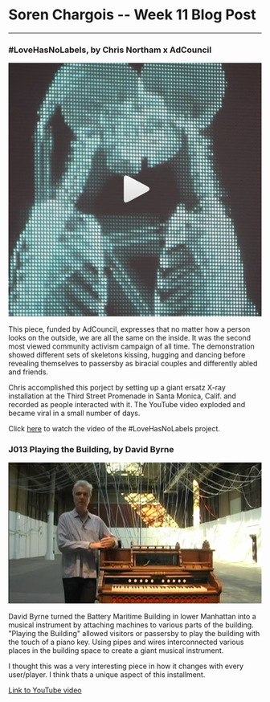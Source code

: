 # Soren Chargois -- Week 11 Blog Post
------

### #LoveHasNoLabels, by Chris Northam x AdCouncil
![AdCouncil](images/ew.png?raw=true "LHNL")

This piece, funded by AdCouncil, expresses that no matter how a person looks on the outside, we are all the same on the inside. It was the second most viewed community activism campaign of all time. The demonstration showed different sets of skeletons kissing, hugging and dancing before revealing themselves to passersby as biracial couples and differently abled and friends.

Chris accomplished this porject by setting up a giant ersatz X-ray installation at the Third Street Promenade in Santa Monica, Calif. and recorded as people interacted with it. The YouTube video exploded and became viral in a small number of days. 

Click [here](https://www.youtube.com/watch?v=PnDgZuGIhHs) to watch the video of the #LoveHasNoLabels project. 


### J013 Playing the Building, by David Byrne

![David Byrne](images/ptb.png?raw=true "David Byrne")

David Byrne turned the Battery Maritime Building in lower Manhattan into a musical instrument by attaching machines to various parts of the building. "Playing the Building" allowed visitors or passersby to play the building with the touch of a piano key. Using pipes and wires interconnected various places in the building space to create a giant musical instrument. 

I thought this was a very interesting piece in how it changes with every user/player. I think thats a unique aspect of this installment. 

[Link to YouTube video](https://www.youtube.com/watch?time_continue=130&v=Gea9SYUdJeY)
